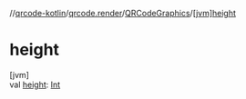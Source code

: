 //[qrcode-kotlin](../../../index.md)/[qrcode.render](../index.md)/[QRCodeGraphics](index.md)/[[jvm]height]([jvm]height.md)

# height

[jvm]\
val [height]([jvm]height.md): [Int](https://kotlinlang.org/api/latest/jvm/stdlib/kotlin-stdlib/kotlin/-int/index.html)
